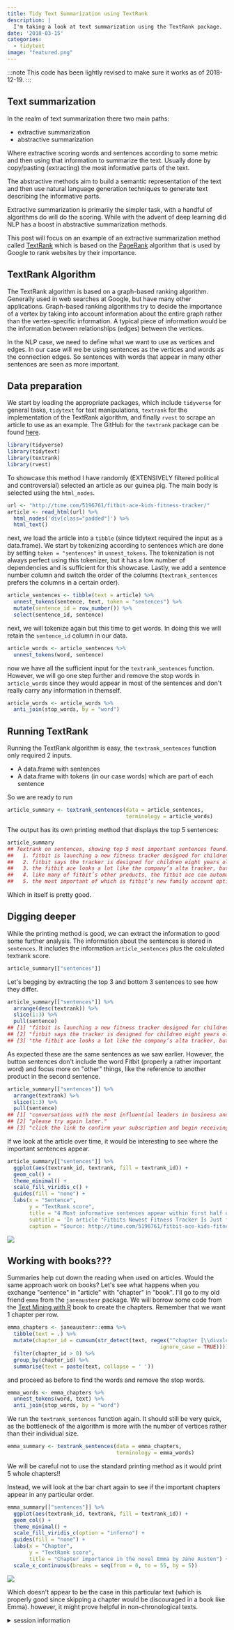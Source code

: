 ```yaml
---
title: Tidy Text Summarization using TextRank
description: |
  I'm taking a look at text summarization using the TextRank package.
date: '2018-03-15'
categories:
  - tidytext
image: "featured.png"
---
```




:::note
This code has been lightly revised to make sure it works as of 2018-12-19.
:::

## Text summarization

In the realm of text summarization there two main paths:

- extractive summarization
- abstractive summarization

Where extractive scoring words and sentences according to some metric and then using that information to summarize the text. Usually done by copy/pasting (extracting) the most informative parts of the text.  

The abstractive methods aim to build a semantic representation of the text and then use natural language generation techniques to generate text describing the informative parts.  

Extractive summarization is primarily the simpler task, with a handful of algorithms do will do the scoring. While with the advent of deep learning did NLP has a boost in abstractive summarization methods.  

This post will focus on an example of an extractive summarization method called [TextRank](https://web.eecs.umich.edu/~mihalcea/papers/mihalcea.emnlp04.pdf) which is based on the [PageRank](https://en.wikipedia.org/wiki/PageRank) algorithm that is used by Google to rank websites by their importance.

## TextRank Algorithm

The TextRank algorithm is based on a graph-based ranking algorithm. Generally used in web searches at Google, but have many other applications. Graph-based ranking algorithms try to decide the importance of a vertex by taking into account information about the entire graph rather than the vertex-specific information. A typical piece of information would be the information between relationships (edges) between the vertices.  

In the NLP case, we need to define what we want to use as vertices and edges. In our case will we be using sentences as the vertices and words as the connection edges. So sentences with words that appear in many other sentences are seen as more important.

## Data preparation

We start by loading the appropriate packages, which include `tidyverse` for general tasks, `tidytext` for text manipulations, `textrank` for the implementation of the TextRank algorithm, and finally `rvest` to scrape an article to use as an example. The GitHub for the `textrank` package can be found [here](https://github.com/bnosac/textrank).


```r
library(tidyverse)
library(tidytext)
library(textrank)
library(rvest)
```

To showcase this method I have randomly (EXTENSIVELY filtered political and controversial) selected an article as our guinea pig. The main body is selected using the `html_nodes`.


```r
url <- "http://time.com/5196761/fitbit-ace-kids-fitness-tracker/"
article <- read_html(url) %>%
  html_nodes('div[class="padded"]') %>%
  html_text()
```

next, we load the article into a `tibble` (since tidytext required the input as a data.frame). We start by tokenizing according to sentences which are done by setting `token = "sentences"` in `unnest_tokens`. The tokenization is not always perfect using this tokenizer, but it has a low number of dependencies and is sufficient for this showcase. Lastly, we add a sentence number column and switch the order of the columns (`textrank_sentences` prefers the columns in a certain order).


```r
article_sentences <- tibble(text = article) %>%
  unnest_tokens(sentence, text, token = "sentences") %>%
  mutate(sentence_id = row_number()) %>%
  select(sentence_id, sentence)
```

next, we will tokenize again but this time to get words. In doing this we will retain the `sentence_id` column in our data.


```r
article_words <- article_sentences %>%
  unnest_tokens(word, sentence)
```

now we have all the sufficient input for the `textrank_sentences` function. However, we will go one step further and remove the stop words in `article_words` since they would appear in most of the sentences and don't really carry any information in themself.


```r
article_words <- article_words %>%
  anti_join(stop_words, by = "word")
```

## Running TextRank

Running the TextRank algorithm is easy, the `textrank_sentences` function only required 2 inputs. 

- A data.frame with sentences
- A data.frame with tokens (in our case words) which are part of each sentence

So we are ready to run


```r
article_summary <- textrank_sentences(data = article_sentences, 
                                      terminology = article_words)
```

The output has its own printing method that displays the top 5 sentences:


```r
article_summary
## Textrank on sentences, showing top 5 most important sentences found:
##   1. fitbit is launching a new fitness tracker designed for children called the fitbit ace, which will go on sale for $99.95 in the second quarter of this year.
##   2. fitbit says the tracker is designed for children eight years old and up.
##   3. the fitbit ace looks a lot like the company’s alta tracker, but with a few child-friendly tweaks.
##   4. like many of fitbit’s other products, the fitbit ace can automatically track steps, monitor active minutes, and remind kids to move when they’ve been still for too long.
##   5. the most important of which is fitbit’s new family account option, which gives parents control over how their child uses their tracker and is compliant with the children’s online privacy protection act, or coppa.
```

Which in itself is pretty good.

## Digging deeper

While the printing method is good, we can extract the information to good some further analysis. The information about the sentences is stored in `sentences`. It includes the information `article_sentences` plus the calculated textrank score.


```r
article_summary[["sentences"]]
```

Let's begging by extracting the top 3 and bottom 3 sentences to see how they differ.


```r
article_summary[["sentences"]] %>%
  arrange(desc(textrank)) %>% 
  slice(1:3) %>%
  pull(sentence)
## [1] "fitbit is launching a new fitness tracker designed for children called the fitbit ace, which will go on sale for $99.95 in the second quarter of this year."
## [2] "fitbit says the tracker is designed for children eight years old and up."                                                                                   
## [3] "the fitbit ace looks a lot like the company’s alta tracker, but with a few child-friendly tweaks."
```

As expected these are the same sentences as we saw earlier. However, the button sentences don't include the word Fitbit (properly a rather important word) and focus more on "other" things, like the reference to another product in the second sentence.


```r
article_summary[["sentences"]] %>%
  arrange(textrank) %>% 
  slice(1:3) %>%
  pull(sentence)
## [1] "conversations with the most influential leaders in business and tech."           
## [2] "please try again later."                                                         
## [3] "click the link to confirm your subscription and begin receiving our newsletters."
```

If we look at the article over time, it would be interesting to see where the important sentences appear.


```r
article_summary[["sentences"]] %>%
  ggplot(aes(textrank_id, textrank, fill = textrank_id)) +
  geom_col() +
  theme_minimal() +
  scale_fill_viridis_c() +
  guides(fill = "none") +
  labs(x = "Sentence",
       y = "TextRank score",
       title = "4 Most informative sentences appear within first half of sentences",
       subtitle = 'In article "Fitbits Newest Fitness Tracker Is Just for Kids"',
       caption = "Source: http://time.com/5196761/fitbit-ace-kids-fitness-tracker/")
```

![](index_files/figure-html/unnamed-chunk-11-1.png)

## Working with books???

Summaries help cut down the reading when used on articles. Would the same approach work on books? Let's see what happens when you exchange "sentence" in "article" with "chapter" in "book". I'll go to my old friend `emma` from the `janeaustenr` package. We will borrow some code from the [Text Mining with R](https://www.tidytextmining.com/tidytext.html) book to create the chapters. Remember that we want 1 chapter per row.


```r
emma_chapters <- janeaustenr::emma %>%
  tibble(text = .) %>%
  mutate(chapter_id = cumsum(str_detect(text, regex("^chapter [\\divxlc]",
                                                 ignore_case = TRUE)))) %>%
  filter(chapter_id > 0) %>%
  group_by(chapter_id) %>%
  summarise(text = paste(text, collapse = ' '))
```

and proceed as before to find the words and remove the stop words.


```r
emma_words <- emma_chapters %>%
  unnest_tokens(word, text) %>%
  anti_join(stop_words, by = "word")
```

We run the `textrank_sentences` function again. It should still be very quick, as the bottleneck of the algorithm is more with the number of vertices rather than their individual size.


```r
emma_summary <- textrank_sentences(data = emma_chapters, 
                                   terminology = emma_words)
```

We will be careful not to use the standard printing method as it would print 5 whole chapters!!  

Instead, we will look at the bar chart again to see if the important chapters appear in any particular order.


```r
emma_summary[["sentences"]] %>%
  ggplot(aes(textrank_id, textrank, fill = textrank_id)) +
  geom_col() +
  theme_minimal() +
  scale_fill_viridis_c(option = "inferno") +
  guides(fill = "none") +
  labs(x = "Chapter",
       y = "TextRank score",
       title = "Chapter importance in the novel Emma by Jane Austen") +
  scale_x_continuous(breaks = seq(from = 0, to = 55, by = 5))
```

![](index_files/figure-html/unnamed-chunk-15-1.png)

Which doesn't appear to be the case in this particular text (which is properly good since skipping a chapter would be discouraged in a book like Emma). however, it might prove helpful in non-chronological texts.

<details closed>
<summary> <span title='Click to Expand'> session information </span> </summary>

```r

─ Session info ───────────────────────────────────────────────────────────────
 setting  value                       
 version  R version 4.0.5 (2021-03-31)
 os       macOS Big Sur 10.16         
 system   x86_64, darwin17.0          
 ui       X11                         
 language (EN)                        
 collate  en_US.UTF-8                 
 ctype    en_US.UTF-8                 
 tz       Pacific/Honolulu            
 date     2021-07-05                  

─ Packages ───────────────────────────────────────────────────────────────────
 package     * version date       lib source        
 assertthat    0.2.1   2019-03-21 [1] CRAN (R 4.0.0)
 backports     1.2.1   2020-12-09 [1] CRAN (R 4.0.2)
 blogdown      1.3     2021-04-14 [1] CRAN (R 4.0.2)
 bookdown      0.22    2021-04-22 [1] CRAN (R 4.0.2)
 broom         0.7.6   2021-04-05 [1] CRAN (R 4.0.2)
 bslib         0.2.5.1 2021-05-18 [1] CRAN (R 4.0.2)
 cellranger    1.1.0   2016-07-27 [1] CRAN (R 4.0.0)
 cli           3.0.0   2021-06-30 [1] CRAN (R 4.0.2)
 clipr         0.7.1   2020-10-08 [1] CRAN (R 4.0.2)
 codetools     0.2-18  2020-11-04 [1] CRAN (R 4.0.5)
 colorspace    2.0-2   2021-06-24 [1] CRAN (R 4.0.2)
 crayon        1.4.1   2021-02-08 [1] CRAN (R 4.0.2)
 curl          4.3.2   2021-06-23 [1] CRAN (R 4.0.2)
 data.table    1.14.0  2021-02-21 [1] CRAN (R 4.0.2)
 DBI           1.1.1   2021-01-15 [1] CRAN (R 4.0.2)
 dbplyr        2.1.1   2021-04-06 [1] CRAN (R 4.0.2)
 desc          1.3.0   2021-03-05 [1] CRAN (R 4.0.2)
 details     * 0.2.1   2020-01-12 [1] CRAN (R 4.0.0)
 digest        0.6.27  2020-10-24 [1] CRAN (R 4.0.2)
 dplyr       * 1.0.7   2021-06-18 [1] CRAN (R 4.0.2)
 ellipsis      0.3.2   2021-04-29 [1] CRAN (R 4.0.2)
 evaluate      0.14    2019-05-28 [1] CRAN (R 4.0.0)
 fansi         0.5.0   2021-05-25 [1] CRAN (R 4.0.2)
 farver        2.1.0   2021-02-28 [1] CRAN (R 4.0.2)
 forcats     * 0.5.1   2021-01-27 [1] CRAN (R 4.0.2)
 fs            1.5.0   2020-07-31 [1] CRAN (R 4.0.2)
 generics      0.1.0   2020-10-31 [1] CRAN (R 4.0.2)
 ggplot2     * 3.3.5   2021-06-25 [1] CRAN (R 4.0.2)
 glue          1.4.2   2020-08-27 [1] CRAN (R 4.0.2)
 gtable        0.3.0   2019-03-25 [1] CRAN (R 4.0.0)
 haven         2.4.1   2021-04-23 [1] CRAN (R 4.0.2)
 highr         0.9     2021-04-16 [1] CRAN (R 4.0.2)
 hms           1.1.0   2021-05-17 [1] CRAN (R 4.0.2)
 htmltools     0.5.1.1 2021-01-22 [1] CRAN (R 4.0.2)
 httr          1.4.2   2020-07-20 [1] CRAN (R 4.0.2)
 igraph        1.2.6   2020-10-06 [1] CRAN (R 4.0.2)
 janeaustenr   0.1.5   2017-06-10 [1] CRAN (R 4.0.0)
 jquerylib     0.1.4   2021-04-26 [1] CRAN (R 4.0.2)
 jsonlite      1.7.2   2020-12-09 [1] CRAN (R 4.0.2)
 knitr       * 1.33    2021-04-24 [1] CRAN (R 4.0.2)
 labeling      0.4.2   2020-10-20 [1] CRAN (R 4.0.2)
 lattice       0.20-41 2020-04-02 [1] CRAN (R 4.0.5)
 lifecycle     1.0.0   2021-02-15 [1] CRAN (R 4.0.2)
 lubridate     1.7.10  2021-02-26 [1] CRAN (R 4.0.2)
 magrittr      2.0.1   2020-11-17 [1] CRAN (R 4.0.2)
 Matrix        1.3-2   2021-01-06 [1] CRAN (R 4.0.5)
 modelr        0.1.8   2020-05-19 [1] CRAN (R 4.0.0)
 munsell       0.5.0   2018-06-12 [1] CRAN (R 4.0.0)
 pillar        1.6.1   2021-05-16 [1] CRAN (R 4.0.2)
 pkgconfig     2.0.3   2019-09-22 [1] CRAN (R 4.0.0)
 png           0.1-7   2013-12-03 [1] CRAN (R 4.0.0)
 purrr       * 0.3.4   2020-04-17 [1] CRAN (R 4.0.0)
 R6            2.5.0   2020-10-28 [1] CRAN (R 4.0.2)
 Rcpp          1.0.6   2021-01-15 [1] CRAN (R 4.0.2)
 readr       * 1.4.0   2020-10-05 [1] CRAN (R 4.0.2)
 readxl        1.3.1   2019-03-13 [1] CRAN (R 4.0.2)
 reprex        2.0.0   2021-04-02 [1] CRAN (R 4.0.2)
 rlang         0.4.11  2021-04-30 [1] CRAN (R 4.0.2)
 rmarkdown     2.9     2021-06-15 [1] CRAN (R 4.0.2)
 rprojroot     2.0.2   2020-11-15 [1] CRAN (R 4.0.2)
 rstudioapi    0.13    2020-11-12 [1] CRAN (R 4.0.2)
 rvest       * 1.0.0   2021-03-09 [1] CRAN (R 4.0.2)
 sass          0.4.0   2021-05-12 [1] CRAN (R 4.0.2)
 scales        1.1.1   2020-05-11 [1] CRAN (R 4.0.0)
 selectr       0.4-2   2019-11-20 [1] CRAN (R 4.0.0)
 sessioninfo   1.1.1   2018-11-05 [1] CRAN (R 4.0.0)
 SnowballC     0.7.0   2020-04-01 [1] CRAN (R 4.0.0)
 stringi       1.6.2   2021-05-17 [1] CRAN (R 4.0.2)
 stringr     * 1.4.0   2019-02-10 [1] CRAN (R 4.0.0)
 textrank    * 0.3.1   2020-10-12 [1] CRAN (R 4.0.2)
 tibble      * 3.1.2   2021-05-16 [1] CRAN (R 4.0.2)
 tidyr       * 1.1.3   2021-03-03 [1] CRAN (R 4.0.2)
 tidyselect    1.1.1   2021-04-30 [1] CRAN (R 4.0.2)
 tidytext    * 0.3.1   2021-04-10 [1] CRAN (R 4.0.2)
 tidyverse   * 1.3.1   2021-04-15 [1] CRAN (R 4.0.2)
 tokenizers    0.2.1   2018-03-29 [1] CRAN (R 4.0.0)
 utf8          1.2.1   2021-03-12 [1] CRAN (R 4.0.2)
 vctrs         0.3.8   2021-04-29 [1] CRAN (R 4.0.2)
 viridisLite   0.4.0   2021-04-13 [1] CRAN (R 4.0.2)
 withr         2.4.2   2021-04-18 [1] CRAN (R 4.0.2)
 xfun          0.24    2021-06-15 [1] CRAN (R 4.0.2)
 xml2          1.3.2   2020-04-23 [1] CRAN (R 4.0.0)
 yaml          2.2.1   2020-02-01 [1] CRAN (R 4.0.0)

[1] /Library/Frameworks/R.framework/Versions/4.0/Resources/library

```

</details>
<br>
